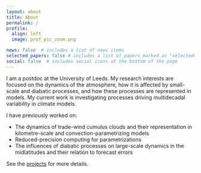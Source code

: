 ```yaml
---
layout: about
title: About
permalink: /
profile:
  align: left
  image: prof_pic_zoom.png

news: false  # includes a list of news items
selected_papers: false # includes a list of papers marked as "selected={true}"
social: false  # includes social icons at the bottom of the page
---
```


I am a postdoc at the University of Leeds.
My research interests are focused on the dynamics of the atmosphere, how it is affected by small-scale and diabatic processes, and how these processes are represented in models.
My current work is investigating processes driving multidecadal variability in climate models.

I have previously worked on:
- The dynamics of trade-wind cumulus clouds and their representation in kilometre-scale and convection-parametrizing models
- Reduced-precision computing for parametrizations
- The influences of diabatic processes on large-scale dynamics in the midlatitudes and their relation to forecast errors

See the [projects](projects.md) for more details.
